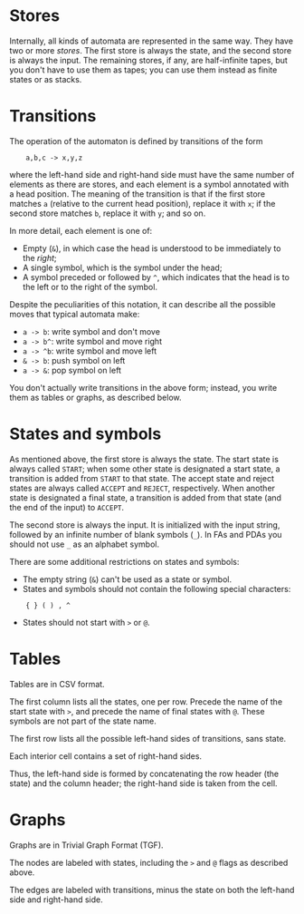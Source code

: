 Stores
======

Internally, all kinds of automata are represented in the same
way. They have two or more _stores_. The first store is always the
state, and the second store is always the input. The remaining stores,
if any, are half-infinite tapes, but you don't have to use them as
tapes; you can use them instead as finite states or as stacks.

Transitions
===========

The operation of the automaton is defined by transitions of the form
```
    a,b,c -> x,y,z
```
where the left-hand side and right-hand side must have the same number
of elements as there are stores, and each element is a symbol
annotated with a head position. The meaning of the transition is that
if the first store matches `a` (relative to the current head
position), replace it with `x`; if the second store matches `b`,
replace it with `y`; and so on.

In more detail, each element is one of:

- Empty (`&`), in which case the head is understood to be immediately
  to the _right_;
- A single symbol, which is the symbol under the head;
- A symbol preceded or followed by `^`, which indicates that the head
  is to the left or to the right of the symbol.

Despite the peculiarities of this notation, it can describe all the
possible moves that typical automata make:

- `a -> b`: write symbol and don't move
- `a -> b^`: write symbol and move right
- `a -> ^b`: write symbol and move left
- `& -> b`: push symbol on left
- `a -> &`: pop symbol on left

You don't actually write transitions in the above form; instead, you
write them as tables or graphs, as described below.

States and symbols
==================

As mentioned above, the first store is always the state. The start
state is always called `START`; when some other state is designated a
start state, a transition is added from `START` to that state. The
accept state and reject states are always called `ACCEPT` and
`REJECT`, respectively. When another state is designated a final
state, a transition is added from that state (and the end of the
input) to `ACCEPT`.

The second store is always the input. It is initialized with the input
string, followed by an infinite number of blank symbols (`_`). In FAs
and PDAs you should not use `_` as an alphabet symbol.

There are some additional restrictions on states and symbols:

- The empty string (`&`) can't be used as a state or symbol.
- States and symbols should not contain the following special characters:
```
    { } ( ) , ^
```
- States should not start with `>` or `@`.

Tables
======

Tables are in CSV format.

The first column lists all the states, one per row. Precede the name
of the start state with `>`, and precede the name of final states with
`@`. These symbols are not part of the state name.

The first row lists all the possible left-hand sides of transitions,
sans state.

Each interior cell contains a set of right-hand sides.

Thus, the left-hand side is formed by concatenating the row header
(the state) and the column header; the right-hand side is taken from
the cell.

Graphs
======

Graphs are in Trivial Graph Format (TGF).

The nodes are labeled with states, including the `>` and `@` flags as
described above.

The edges are labeled with transitions, minus the state on both the
left-hand side and right-hand side.
